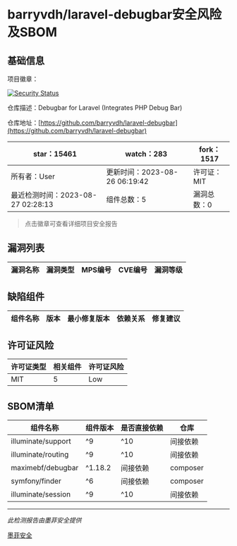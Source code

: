 # barryvdh/laravel-debugbar安全风险及SBOM

## 基础信息

项目徽章：

[![Security Status](https://www.murphysec.com/platform3/v31/badge/1695502824904679424.svg)](https://www.murphysec.com/console/report/1691878429426601984/1695502824904679424)

仓库描述：Debugbar for Laravel (Integrates PHP Debug Bar)

仓库地址：[https://github.com/barryvdh/laravel-debugbar](https://github.com/barryvdh/laravel-debugbar)

| star：15461 | watch：283 | fork：1517 |
| ----------- | -------------- | ------------ |
| 所有者：User | 更新时间：2023-08-26 06:19:42 | 许可证：MIT |
| 最近检测时间：2023-08-27 02:28:13 | 组件总数：5 | 漏洞总数：0 |

> 点击徽章可查看详细项目安全报告



## 漏洞列表

| 漏洞名称 | 漏洞类型 | MPS编号 | CVE编号 | 漏洞等级 |
| ------- | ------ | ------- | ------ | ----- |





## 缺陷组件

| 组件名称 | 版本 | 最小修复版本 | 依赖关系 | 修复建议 |
| -------- | ---- | ------------ | -------- | -------- |





## 许可证风险

| 许可证类型 | 相关组件 | 许可证风险 |
| ---------- | -------- | ---------- |
|MIT|5|Low|




## SBOM清单

| 组件名称 | 组件版本 | 是否直接依赖 | 仓库 |
| -------- | -------- | ------------ | ---- |
|illuminate/support|^9|^10|间接依赖|composer|
|illuminate/routing|^9|^10|间接依赖|composer|
|maximebf/debugbar|^1.18.2|间接依赖|composer|
|symfony/finder|^6|间接依赖|composer|
|illuminate/session|^9|^10|间接依赖|composer|


------

*此检测报告由墨菲安全提供*

[墨菲安全](www.murphysec.com)